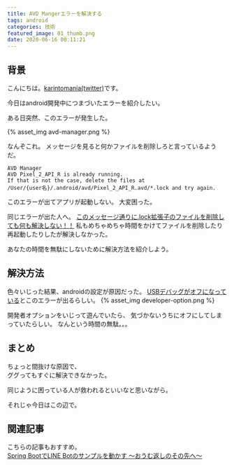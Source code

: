 ```yaml
---
title: AVD Mangerエラーを解決する
tags: android
categories: 技術
featured_image: 01_thumb.png
date: 2020-06-16 00:11:21
---
```



## 背景
こんにちは。[karintomania(twitter)](https://twitter.com/karintozuki)です。  

今日はandroid開発中につまづいたエラーを紹介したい。

ある日突然、このエラーが発生した。
<!-- more -->
{% asset_img avd-manager.png %}

なんぞこれ。
メッセージを見ると何かファイルを削除しろと言っているようだ。
```
AVD Manager
AVD Pixel_2_API_R is already running.
If that is not the case, delete the files at 
/User/{user名}/.android/avd/Pixel_2_API_R.avd/*.lock and try again.
```


このエラーが出てアプリが起動しない。
大変困った。

同じエラーが出た人へ。
<u>このメッセージ通りに.lock拡張子のファイルを削除しても何も解決しない！！</u>
私もめちゃめちゃ時間をかけてファイルを削除したり再起動したりしたが解決しなかった。


あなたの時間を無駄にしないために解決方法を紹介しよう。

## 解決方法
色々いじった結果、androidの設定が原因だった。
<u>USBデバッグがオフになっている</u>とこのエラーが出るらしい。
{% asset_img developer-option.png %}

開発者オプションをいじって遊んでいたら、
気づかないうちにオフにしてしまっていたらしい。
なんという時間の無駄。。。

## まとめ
ちょっと間抜けな原因で、  
ググってもすぐに解決できなかった。  

同じように困っている人が救われるといいなと思いながら。

それじゃ今日はこの辺で。


## 関連記事
こちらの記事もおすすめ。  
[Spring BootでLINE Botのサンプルを動かす 〜おうむ返しのその先へ〜](/2020/04/2020-0408-linebot/)